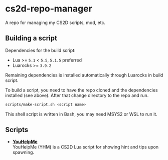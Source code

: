 # cs2d-repo-manager
A repo for managing my CS2D scripts, mod, etc.

## Building a script

Dependencies for the build script:
- Lua >= `5.1` < `5.5`, `5.1.5` preferred
- Luarocks >= `3.9.2`

Remaining dependencies is installed automatically through Luarocks in build script.

To build a script, you need to have the repo cloned and the dependencies installed (see above). After that change directory to the repo and run.
```bash
scripts/make-script.sh <script name>
```
This shell script is written in Bash, you may need MSYS2 or WSL to run it.

## Scripts
 - [**YouHelpMe**](lua/YouHelpMe)<br>
   YouHelpMe (YHM) is a CS2D Lua script for showing hint and tips upon spawning.
